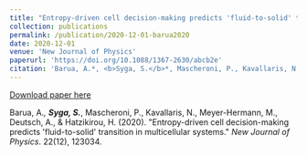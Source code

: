 ```yaml
---
title: "Entropy-driven cell decision-making predicts 'fluid-to-solid' transition in multicellular systems"
collection: publications
permalink: /publication/2020-12-01-barua2020
date: 2020-12-01
venue: 'New Journal of Physics'
paperurl: 'https://doi.org/10.1088/1367-2630/abcb2e'
citation: 'Barua, A.*, <b>Syga, S.</b>*, Mascheroni, P., Kavallaris, N., Meyer-Hermann, M., Deutsch, A., &amp; Hatzikirou, H. (2020). &quot;Entropy-driven cell decision-making predicts &apos;fluid-to-solid&apos; transition in multicellular systems.&quot; <i>New Journal of Physics</i>. 22(12), 123034.'
---
```


<a href='https://doi.org/10.1088/1367-2630/abcb2e'>Download paper here</a>

Barua, A.*, <b>Syga, S.</b>*, Mascheroni, P., Kavallaris, N., Meyer-Hermann, M., Deutsch, A., & Hatzikirou, H. (2020). "Entropy-driven cell decision-making predicts 'fluid-to-solid' transition in multicellular systems." <i>New Journal of Physics</i>. 22(12), 123034.
